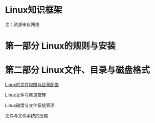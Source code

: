 # Linux知识框架

注：资源来自网络

# 第一部分 Linux的规则与安装

# 第二部分 Linux文件、目录与磁盘格式

[Linux的文件权限与目录配置](Part2/Linux的文件权限与目录配置.md)

Linux文件与目录管理

Linux磁盘与文件系统管理

文件与文件系统的压缩